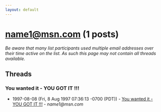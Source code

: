 ```yaml
---
layout: default
---
```


# name1@msn.com (1 posts)

_Be aware that many list participants used multiple email addresses over their time active on the list. As such this page may not contain all threads available._

## Threads

### You wanted it - YOU GOT IT !!!
+ 1997-08-08 (Fri, 8 Aug 1997 07:36:13 -0700 (PDT)) - [You wanted it - YOU GOT IT !!!](/archive/1997/08/294af65ad3e029825748b0c8b1e9b4dfdd0f0390792f0d2f3c6dd109a61d194d) - _name1@msn.com_

